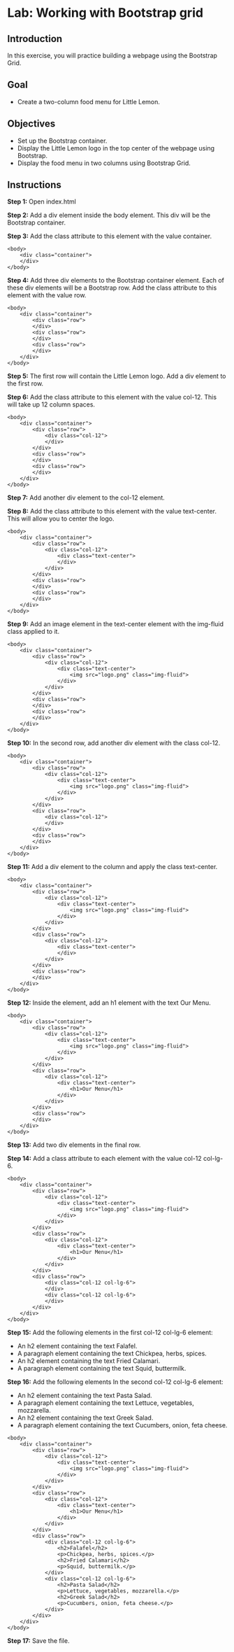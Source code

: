 # Lab: Working with Bootstrap grid

## Introduction

In this exercise, you will practice building a webpage using the Bootstrap Grid.

## Goal

- Create a two-column food menu for Little Lemon.

## Objectives

- Set up the Bootstrap container.
- Display the Little Lemon logo in the top center of the webpage using Bootstrap.
- Display the food menu in two columns using Bootstrap Grid.

## Instructions

**Step 1:** Open index.html

**Step 2:** Add a div element inside the body element. This div will be the Bootstrap container.

**Step 3:** Add the class attribute to this element with the value container.

```
<body>
    <div class="container">
    </div>
</body>
```

**Step 4:** Add three div elements to the Bootstrap container element. Each of these div elements will be a Bootstrap row. Add the class attribute to this element with the value row.

```
<body>
    <div class="container">
        <div class="row">
        </div>
        <div class="row">
        </div>
        <div class="row">
        </div>
    </div>
</body>
```

**Step 5:** The first row will contain the Little Lemon logo. Add a div element to the first row.

**Step 6:** Add the class attribute to this element with the value col-12. This will take up 12 column spaces.

```
<body>
    <div class="container">
        <div class="row">
            <div class="col-12">
            </div>
        </div>
        <div class="row">
        </div>
        <div class="row">
        </div>
    </div>
</body>
```

**Step 7:** Add another div element to the col-12 element.

**Step 8:** Add the class attribute to this element with the value text-center. This will allow you to center the logo.

```
<body>
    <div class="container">
        <div class="row">
            <div class="col-12">
                <div class="text-center">
                </div>
            </div>
        </div>
        <div class="row">
        </div>
        <div class="row">
        </div>
    </div>
</body>
```

**Step 9:** Add an image element in the text-center element with the img-fluid class applied to it.

```
<body>
    <div class="container">
        <div class="row">
            <div class="col-12">
                <div class="text-center">
                    <img src="logo.png" class="img-fluid">
                </div>
            </div>
        </div>
        <div class="row">
        </div>
        <div class="row">
        </div>
    </div>
</body>
```

**Step 10:** In the second row, add another div element with the class col-12.

```
<body>
    <div class="container">
        <div class="row">
            <div class="col-12">
                <div class="text-center">
                    <img src="logo.png" class="img-fluid">
                </div>
            </div>
        </div>
        <div class="row">
            <div class="col-12">
            </div>
        </div>
        <div class="row">
        </div>
    </div>
</body>
```

**Step 11:** Add a div element to the column and apply the class text-center.

```
<body>
    <div class="container">
        <div class="row">
            <div class="col-12">
                <div class="text-center">
                    <img src="logo.png" class="img-fluid">
                </div>
            </div>
        </div>
        <div class="row">
            <div class="col-12">
                <div class="text-center">
                </div>
            </div>
        </div>
        <div class="row">
        </div>
    </div>
</body>
```

**Step 12:** Inside the element, add an h1 element with the text Our Menu.

```
<body>
    <div class="container">
        <div class="row">
            <div class="col-12">
                <div class="text-center">
                    <img src="logo.png" class="img-fluid">
                </div>
            </div>
        </div>
        <div class="row">
            <div class="col-12">
                <div class="text-center">
                    <h1>Our Menu</h1>
                </div>
            </div>
        </div>
        <div class="row">
        </div>
    </div>
</body>
```

**Step 13:** Add two div elements in the final row.

**Step 14:** Add a class attribute to each element with the value col-12 col-lg-6.

```
<body>
    <div class="container">
        <div class="row">
            <div class="col-12">
                <div class="text-center">
                    <img src="logo.png" class="img-fluid">
                </div>
            </div>
        </div>
        <div class="row">
            <div class="col-12">
                <div class="text-center">
                    <h1>Our Menu</h1>
                </div>
            </div>
        </div>
        <div class="row">
            <div class="col-12 col-lg-6">
            </div>
            <div class="col-12 col-lg-6">
            </div>
        </div>
    </div>
</body>
```

**Step 15:** Add the following elements in the first col-12 col-lg-6 element:

- An h2 element containing the text Falafel.
- A paragraph element containing the text Chickpea, herbs, spices.
- An h2 element containing the text Fried Calamari.
- A paragraph element containing the text Squid, buttermilk.

**Step 16:** Add the following elements In the second col-12 col-lg-6 element:

- An h2 element containing the text Pasta Salad.
- A paragraph element containing the text Lettuce, vegetables, mozzarella.
- An h2 element containing the text Greek Salad.
- A paragraph element containing the text Cucumbers, onion, feta cheese.

```
<body>
    <div class="container">
        <div class="row">
            <div class="col-12">
                <div class="text-center">
                    <img src="logo.png" class="img-fluid">
                </div>
            </div>
        </div>
        <div class="row">
            <div class="col-12">
                <div class="text-center">
                    <h1>Our Menu</h1>
                </div>
            </div>
        </div>
        <div class="row">
            <div class="col-12 col-lg-6">
                <h2>Falafel</h2>
                <p>Chickpea, herbs, spices.</p>
                <h2>Fried Calamari</h2>
                <p>Squid, buttermilk.</p>
            </div>
            <div class="col-12 col-lg-6">
                <h2>Pasta Salad</h2>
                <p>Lettuce, vegetables, mozzarella.</p>
                <h2>Greek Salad</h2>
                <p>Cucumbers, onion, feta cheese.</p>
            </div>
        </div>
    </div>
</body>
```

**Step 17:** Save the file.

